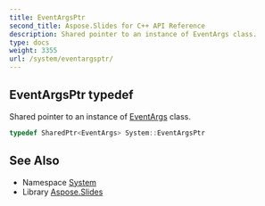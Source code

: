 ```yaml
---
title: EventArgsPtr
second_title: Aspose.Slides for C++ API Reference
description: Shared pointer to an instance of EventArgs class.
type: docs
weight: 3355
url: /system/eventargsptr/
---
```

## EventArgsPtr typedef


Shared pointer to an instance of [EventArgs](../eventargs/) class.

```cpp
typedef SharedPtr<EventArgs> System::EventArgsPtr
```

## See Also

* Namespace [System](../)
* Library [Aspose.Slides](../../)